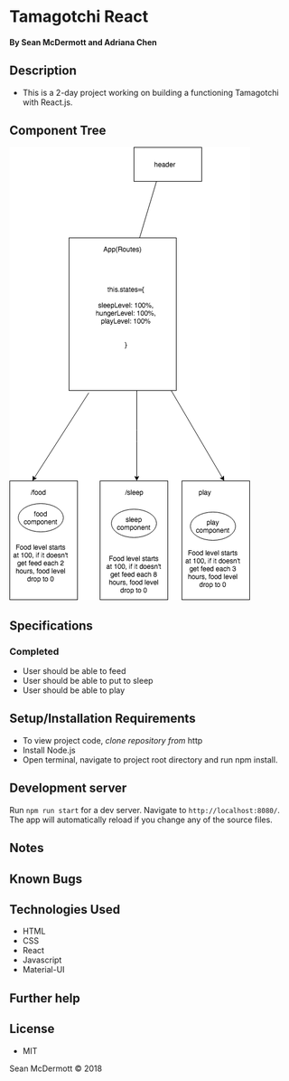 # **Tamagotchi React**

#### By Sean McDermott and Adriana Chen

## Description
* This is a 2-day project working on building a functioning Tamagotchi with React.js.

## Component Tree
![tree](./src/assets/img/tomagotchi.png)

## Specifications

### Completed
* User should be able to feed
* User should be able to put to sleep
* User should be able to play



## Setup/Installation Requirements

* To view project code, _clone repository from_ http
* Install Node.js
* Open terminal, navigate to project root directory and run npm install.



## Development server

Run `npm run start` for a dev server. Navigate to `http://localhost:8080/`. The app will automatically reload if you change any of the source files.

## Notes


## Known Bugs


## Technologies Used

* HTML
* CSS
* React
* Javascript
* Material-UI

## Further help

## License

* MIT

Sean McDermott © 2018
